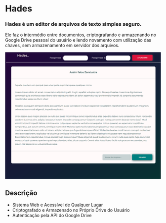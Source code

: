 # Hades

### Hades é um editor de arquivos de texto simples seguro.

Ele faz o intermédio entre documentos, criptografando e armazenando no Google Drive pessoal do usuário e lendo novamento com utilização das chaves, sem armazenamento em servidor dos arquivos.

![Hoje](https://github.com/Scemist/Hades/blob/desenvolvimento/Src/Project/hades.png)

## Descrição

* Sistema Web e Acessível de Qualquer Lugar
* Criptografado e Armazenado no Próprio Drive do Usuário
* Autenticação pela API do Google Drive
